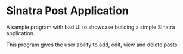 # Sinatra Post Application
A sample program with bad UI to showcase building a simple Sinatra application.

This program gives the user ability to add, edit, view and delete posts
